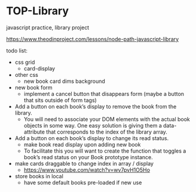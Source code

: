 # TOP-Library
javascript practice, library project

https://www.theodinproject.com/lessons/node-path-javascript-library


todo list:
- css grid
    - card-display
- other css
    - new book card dims background
- new book form
    - implement a cancel button that disappears form (maybe a button that sits outside of form tags)
- Add a button on each book’s display to remove the book from the library. 
    - You will need to associate your DOM elements with the actual book objects in some way. One easy solution is giving them a data-attribute that corresponds to the index of the library array.
- Add a button on each book’s display to change its read status. 
    - make book read display upon adding new book
    - To facilitate this you will want to create the function that toggles a book’s read status on your Book prototype instance.
- make cards draggable to change index in array / display
    - https://www.youtube.com/watch?v=wv7pvH1O5Ho
- store books in local
    - have some default books pre-loaded if new use